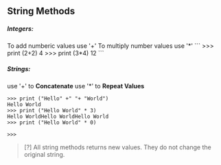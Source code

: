 ## String Methods

<h5>Integers:</h5>
To add numberic values use '+' 
To multiply number values use '*'
```
>>> print (2+2)
4
>>> print (3*4)
12
```
<h5>Strings:</h5>

use '+' to **Concatenate**
use '*' to **Repeat Values**

```
>>> print ("Hello" +" "+ "World")
Hello World
>>> print ("Hello World" * 3)
Hello WorldHello WorldHello World
>>> print ("Hello World" * 0)

>>> 
```
> [?] All string methods returns new values. They do not change the original string.

